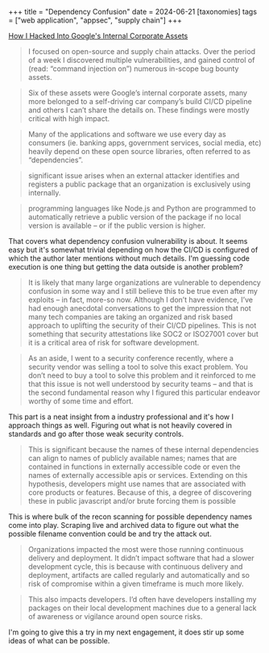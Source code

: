 +++
title = "Dependency Confusion"
date = 2024-06-21
[taxonomies]
tags = ["web application", "appsec", "supply chain"]
+++

[How I Hacked Into Google's Internal Corporate Assets](https://observationsinsecurity.com/2024/04/25/how-i-hacked-into-googles-internal-corporate-assets)

> I focused on open-source and supply chain attacks. Over the period of a week I discovered multiple vulnerabilities, and gained control of (read: “command injection on”) numerous in-scope bug bounty assets.

> Six of these assets were Google’s internal corporate assets, many more belonged to a self-driving car company’s build CI/CD pipeline and others I can’t share the details on. These findings were mostly critical with high impact.

> Many of the applications and software we use every day as consumers (ie. banking apps, government services, social media, etc) heavily depend on these open source libraries, often referred to as “dependencies”.

> significant issue arises when an external attacker identifies and registers a public package that an organization is exclusively using internally.

> programming languages like Node.js and Python are programmed to automatically retrieve a public version of the package if no local version is available – or if the public version is higher.

That covers what dependency confusion vulnerability is about. It seems easy but it's somewhat trivial depending on how the CI/CD is configured of which the author later mentions without much details. I'm guessing code execution is one thing but getting the data outside is another problem?

> It is likely that many large organizations are vulnerable to dependency confusion in some way and I still believe this to be true even after my exploits – in fact, more-so now. Although I don’t have evidence, I’ve had enough anecdotal conversations to get the impression that not many tech companies are taking an organized and risk based approach to uplifting the security of their CI/CD pipelines. This is not something that security attestations like SOC2 or ISO27001 cover but it is a critical area of risk for software development.

> As an aside, I went to a security conference recently, where a security vendor was selling a tool to solve this exact problem. You don’t need to buy a tool to solve this problem and it reinforced to me that this issue is not well understood by security teams – and that is the second fundamental reason why I figured this particular endeavor worthy of some time and effort. 

This part is a neat insight from a industry professional and it's how I approach things as well. Figuring out what is not heavily covered in standards and go after those weak security controls.

> This is significant because the names of these internal dependencies can align to names of publicly available names; names that are contained in functions in externally accessible code or even the names of externally accessible apis or services. Extending on this hypothesis, developers might use names that are associated with core products or features. Because of this, a degree of discovering these in public javascript and/or brute forcing them is possible

This is where bulk of the recon scanning for possible dependency names come into play. Scraping live and archived data to figure out what the possible filename convention could be and try the attack out.

> Organizations impacted the most were those running continuous delivery and deployment. It didn’t impact software that had a slower development cycle, this is because with continuous delivery and deployment, artifacts are called regularly and automatically and so risk of compromise within a given timeframe is much more likely. 

> This also impacts developers. I’d often have developers installing my packages on their local development machines due to a general lack of awareness or vigilance around open source risks. 

I'm going to give this a try in my next engagement, it does stir up some ideas of what can be possible.
